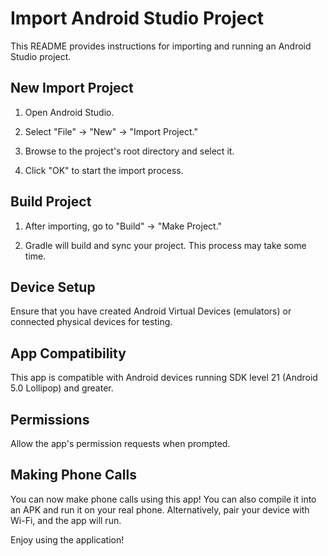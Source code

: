 # Import Android Studio Project

This README provides instructions for importing and running an Android Studio project.

## New Import Project

1. Open Android Studio.

2. Select "File" -> "New" -> "Import Project."

3. Browse to the project's root directory and select it.

4. Click "OK" to start the import process.

## Build Project

1. After importing, go to "Build" -> "Make Project."

2. Gradle will build and sync your project. This process may take some time.

## Device Setup

Ensure that you have created Android Virtual Devices (emulators) or connected physical devices for testing.

## App Compatibility

This app is compatible with Android devices running SDK level 21 (Android 5.0 Lollipop) and greater.

## Permissions

Allow the app's permission requests when prompted.

## Making Phone Calls

You can now make phone calls using this app! You can also compile it into an APK and run it on your real phone. Alternatively, pair your device with Wi-Fi, and the app will run.

Enjoy using the application!